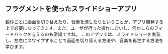 ## フラグメントを使ったスライドショーアプリ
数秒ごとに画面を切り替えたり、音楽を流したりということが、アプリ開発する上で必要になってきます。また、ユーザが行った操作にたいし、何かしらのフィードバックを与えるのも常識ですね。
このアプリでは、スライドショーを実装し、左右にスワイプすることで画面を切り替える方法や、音楽を再生する方法を学びます。

